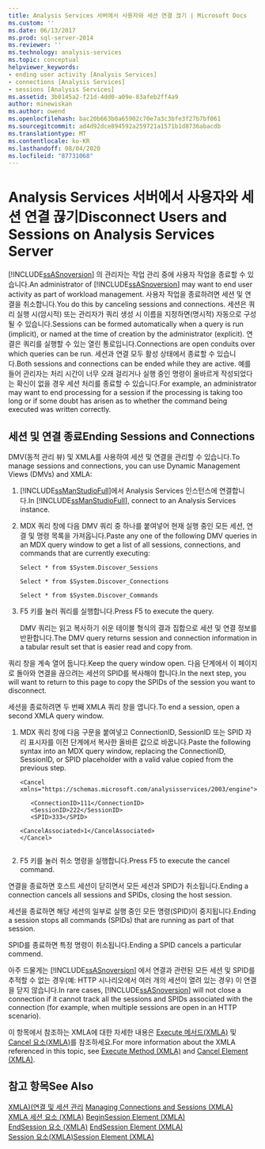 ```yaml
---
title: Analysis Services 서버에서 사용자와 세션 연결 끊기 | Microsoft Docs
ms.custom: ''
ms.date: 06/13/2017
ms.prod: sql-server-2014
ms.reviewer: ''
ms.technology: analysis-services
ms.topic: conceptual
helpviewer_keywords:
- ending user activity [Analysis Services]
- connections [Analysis Services]
- sessions [Analysis Services]
ms.assetid: 3b0145a2-f21d-4dd0-a09e-83afeb2ff4a9
author: minewiskan
ms.author: owend
ms.openlocfilehash: bac20b663b0a65902c70e7a3c3bfe3f27b7bf061
ms.sourcegitcommit: ad4d92dce894592a259721a1571b1d8736abacdb
ms.translationtype: MT
ms.contentlocale: ko-KR
ms.lasthandoff: 08/04/2020
ms.locfileid: "87731068"
---
```

# <a name="disconnect-users-and-sessions-on-analysis-services-server"></a><span data-ttu-id="b8b0e-102">Analysis Services 서버에서 사용자와 세션 연결 끊기</span><span class="sxs-lookup"><span data-stu-id="b8b0e-102">Disconnect Users and Sessions on Analysis Services Server</span></span>
  <span data-ttu-id="b8b0e-103">[!INCLUDE[ssASnoversion](../../includes/ssasnoversion-md.md)] 의 관리자는 작업 관리 중에 사용자 작업을 종료할 수 있습니다.</span><span class="sxs-lookup"><span data-stu-id="b8b0e-103">An administrator of [!INCLUDE[ssASnoversion](../../includes/ssasnoversion-md.md)] may want to end user activity as part of workload management.</span></span> <span data-ttu-id="b8b0e-104">사용자 작업을 종료하려면 세션 및 연결을 취소합니다.</span><span class="sxs-lookup"><span data-stu-id="b8b0e-104">You do this by canceling sessions and connections.</span></span> <span data-ttu-id="b8b0e-105">세션은 쿼리 실행 시(암시적) 또는 관리자가 쿼리 생성 시 이름을 지정하면(명시적) 자동으로 구성될 수 있습니다.</span><span class="sxs-lookup"><span data-stu-id="b8b0e-105">Sessions can be formed automatically when a query is run (implicit), or named at the time of creation by the administrator (explicit).</span></span> <span data-ttu-id="b8b0e-106">연결은 쿼리를 실행할 수 있는 열린 통로입니다.</span><span class="sxs-lookup"><span data-stu-id="b8b0e-106">Connections are open conduits over which queries can be run.</span></span> <span data-ttu-id="b8b0e-107">세션과 연결 모두 활성 상태에서 종료할 수 있습니다.</span><span class="sxs-lookup"><span data-stu-id="b8b0e-107">Both sessions and connections can be ended while they are active.</span></span> <span data-ttu-id="b8b0e-108">예를 들어 관리자는 처리 시간이 너무 오래 걸리거나 실행 중인 명령이 올바르게 작성되었다는 확신이 없을 경우 세션 처리를 종료할 수 있습니다.</span><span class="sxs-lookup"><span data-stu-id="b8b0e-108">For example, an administrator may want to end processing for a session if the processing is taking too long or if some doubt has arisen as to whether the command being executed was written correctly.</span></span>  
  
## <a name="ending-sessions-and-connections"></a><span data-ttu-id="b8b0e-109">세션 및 연결 종료</span><span class="sxs-lookup"><span data-stu-id="b8b0e-109">Ending Sessions and Connections</span></span>  
 <span data-ttu-id="b8b0e-110">DMV(동적 관리 뷰) 및 XMLA를 사용하여 세션 및 연결을 관리할 수 있습니다.</span><span class="sxs-lookup"><span data-stu-id="b8b0e-110">To manage sessions and connections, you can use Dynamic Management Views (DMVs) and XMLA:</span></span>  
  
1.  <span data-ttu-id="b8b0e-111">[!INCLUDE[ssManStudioFull](../../includes/ssmanstudiofull-md.md)]에서 Analysis Services 인스턴스에 연결합니다.</span><span class="sxs-lookup"><span data-stu-id="b8b0e-111">In [!INCLUDE[ssManStudioFull](../../includes/ssmanstudiofull-md.md)], connect to an Analysis Services instance.</span></span>  
  
2.  <span data-ttu-id="b8b0e-112">MDX 쿼리 창에 다음 DMV 쿼리 중 하나를 붙여넣어 현재 실행 중인 모든 세션, 연결 및 명령 목록을 가져옵니다.</span><span class="sxs-lookup"><span data-stu-id="b8b0e-112">Paste any one of the following DMV queries in an MDX query window to get a list of all sessions, connections, and commands that are currently executing:</span></span>  
  
     `Select * from $System.Discover_Sessions`  
  
     `Select * from $System.Discover_Connections`  
  
     `Select * from $System.Discover_Commands`  
  
3.  <span data-ttu-id="b8b0e-113">F5 키를 눌러 쿼리를 실행합니다.</span><span class="sxs-lookup"><span data-stu-id="b8b0e-113">Press F5 to execute the query.</span></span>  
  
     <span data-ttu-id="b8b0e-114">DMV 쿼리는 읽고 복사하기 쉬운 테이블 형식의 결과 집합으로 세션 및 연결 정보를 반환합니다.</span><span class="sxs-lookup"><span data-stu-id="b8b0e-114">The DMV query returns session and connection information in a tabular result set that is easier read and copy from.</span></span>  
  
 <span data-ttu-id="b8b0e-115">쿼리 창을 계속 열어 둡니다.</span><span class="sxs-lookup"><span data-stu-id="b8b0e-115">Keep the query window open.</span></span> <span data-ttu-id="b8b0e-116">다음 단계에서 이 페이지로 돌아와 연결을 끊으려는 세션의 SPID를 복사해야 합니다.</span><span class="sxs-lookup"><span data-stu-id="b8b0e-116">In the next step, you will want to return to this page to copy the SPIDs of the session you want to disconnect.</span></span>  
  
 <span data-ttu-id="b8b0e-117">세션을 종료하려면 두 번째 XMLA 쿼리 창을 엽니다.</span><span class="sxs-lookup"><span data-stu-id="b8b0e-117">To end a session, open a second XMLA query window.</span></span>  
  
1.  <span data-ttu-id="b8b0e-118">MDX 쿼리 창에 다음 구문을 붙여넣고 ConnectionID, SessionID 또는 SPID 자리 표시자를 이전 단계에서 복사한 올바른 값으로 바꿉니다.</span><span class="sxs-lookup"><span data-stu-id="b8b0e-118">Paste the following syntax into an MDX query window, replacing the ConnectionID, SessionID, or SPID placeholder with a valid value copied from the previous step.</span></span>  
  
    ```  
    <Cancel xmlns="https://schemas.microsoft.com/analysisservices/2003/engine">  
  
       <ConnectionID>111</ConnectionID>  
       <SessionID>222</SessionID>  
       <SPID>333</SPID>  
  
    <CancelAssociated>1</CancelAssociated>  
    </Cancel>  
  
    ```  
  
2.  <span data-ttu-id="b8b0e-119">F5 키를 눌러 취소 명령을 실행합니다.</span><span class="sxs-lookup"><span data-stu-id="b8b0e-119">Press F5 to execute the cancel command.</span></span>  
  
 <span data-ttu-id="b8b0e-120">연결을 종료하면 호스트 세션이 닫히면서 모든 세션과 SPID가 취소됩니다.</span><span class="sxs-lookup"><span data-stu-id="b8b0e-120">Ending a connection cancels all sessions and SPIDs, closing the host session.</span></span>  
  
 <span data-ttu-id="b8b0e-121">세션을 종료하면 해당 세션의 일부로 실행 중인 모든 명령(SPID)이 중지됩니다.</span><span class="sxs-lookup"><span data-stu-id="b8b0e-121">Ending a session stops all commands (SPIDs) that are running as part of that session.</span></span>  
  
 <span data-ttu-id="b8b0e-122">SPID를 종료하면 특정 명령이 취소됩니다.</span><span class="sxs-lookup"><span data-stu-id="b8b0e-122">Ending a SPID cancels a particular commend.</span></span>  
  
 <span data-ttu-id="b8b0e-123">아주 드물게는 [!INCLUDE[ssASnoversion](../../includes/ssasnoversion-md.md)] 에서 연결과 관련된 모든 세션 및 SPID를 추적할 수 없는 경우(예: HTTP 시나리오에서 여러 개의 세션이 열려 있는 경우) 이 연결을 닫지 않습니다.</span><span class="sxs-lookup"><span data-stu-id="b8b0e-123">In rare cases, [!INCLUDE[ssASnoversion](../../includes/ssasnoversion-md.md)] will not close a connection if it cannot track all the sessions and SPIDs associated with the connection (for example, when multiple sessions are open in an HTTP scenario).</span></span>  
  
 <span data-ttu-id="b8b0e-124">이 항목에서 참조하는 XMLA에 대한 자세한 내용은 [Execute 메서드&#40;XMLA&#41;](https://docs.microsoft.com/bi-reference/xmla/xml-elements-methods-execute) 및 [Cancel 요소&#40;XMLA&#41;](https://docs.microsoft.com/bi-reference/xmla/xml-elements-commands/cancel-element-xmla)를 참조하세요.</span><span class="sxs-lookup"><span data-stu-id="b8b0e-124">For more information about the XMLA referenced in this topic, see [Execute Method &#40;XMLA&#41;](https://docs.microsoft.com/bi-reference/xmla/xml-elements-methods-execute) and [Cancel Element &#40;XMLA&#41;](https://docs.microsoft.com/bi-reference/xmla/xml-elements-commands/cancel-element-xmla).</span></span>  
  
## <a name="see-also"></a><span data-ttu-id="b8b0e-125">참고 항목</span><span class="sxs-lookup"><span data-stu-id="b8b0e-125">See Also</span></span>  
 <span data-ttu-id="b8b0e-126">[XMLA&#41;&#40;연결 및 세션 관리](../multidimensional-models-scripting-language-assl-xmla/managing-connections-and-sessions-xmla.md) </span><span class="sxs-lookup"><span data-stu-id="b8b0e-126">[Managing Connections and Sessions &#40;XMLA&#41;](../multidimensional-models-scripting-language-assl-xmla/managing-connections-and-sessions-xmla.md) </span></span>  
 <span data-ttu-id="b8b0e-127">[XMLA 세션 요소 &#40;XMLA&#41;](https://docs.microsoft.com/bi-reference/xmla/xml-elements-headers/beginsession-element-xmla) </span><span class="sxs-lookup"><span data-stu-id="b8b0e-127">[BeginSession Element &#40;XMLA&#41;](https://docs.microsoft.com/bi-reference/xmla/xml-elements-headers/beginsession-element-xmla) </span></span>  
 <span data-ttu-id="b8b0e-128">[EndSession 요소 &#40;XMLA&#41;](https://docs.microsoft.com/bi-reference/xmla/xml-elements-headers/endsession-element-xmla) </span><span class="sxs-lookup"><span data-stu-id="b8b0e-128">[EndSession Element &#40;XMLA&#41;](https://docs.microsoft.com/bi-reference/xmla/xml-elements-headers/endsession-element-xmla) </span></span>  
 [<span data-ttu-id="b8b0e-129">Session 요소&#40;XMLA&#41;</span><span class="sxs-lookup"><span data-stu-id="b8b0e-129">Session Element &#40;XMLA&#41;</span></span>](https://docs.microsoft.com/bi-reference/xmla/xml-elements-headers/session-element-xmla)  
  
  
